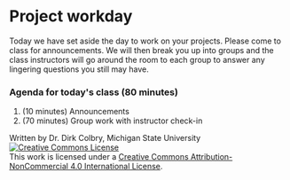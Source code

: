 # Project workday

Today we have set aside the day to work on your projects.  Please come to class for announcements.  We will then break you up into groups and the class instructors will go around the room to each group to answer any lingering questions you still may have.  

### Agenda for today's class (80 minutes)


1. (10 minutes) Announcements
2. (70 minutes) Group work with instructor check-in


Written by Dr. Dirk Colbry, Michigan State University
<a rel="license" href="http://creativecommons.org/licenses/by-nc/4.0/"><img alt="Creative Commons License" style="border-width:0" src="https://i.creativecommons.org/l/by-nc/4.0/88x31.png" /></a><br />This work is licensed under a <a rel="license" href="http://creativecommons.org/licenses/by-nc/4.0/">Creative Commons Attribution-NonCommercial 4.0 International License</a>.
